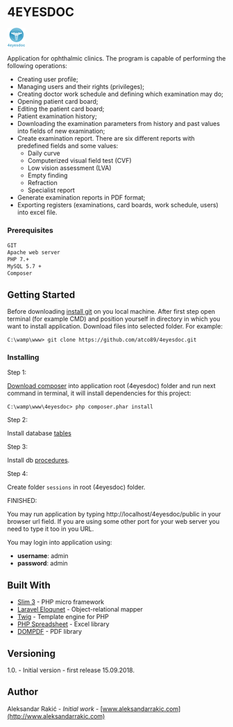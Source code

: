 # 4EYESDOC

[![N|Solid](src/public/media/icons/navigation-icon.png)](http://www.4eyesdoc.rs)

Application for ophthalmic clinics. The program is capable of performing the following operations:

* Creating user profile;
* Managing users and their rights (privileges);
* Creating doctor work schedule and defining which examination may do;
* Opening patient card board;
* Editing the patient card board;
* Patient examination history;
* Downloading the examination parameters from history and past values into fields of new examination;
* Create examination report. There are six different reports with predefined fields and some values:
  * Daily curve
  * Computerized visual field test (CVF)
  * Low vision assessment (LVA)
  * Empty finding
  * Refraction
  * Specialist report
* Generate examination reports in PDF format;
* Exporting registers (examinations, card boards, work schedule, users) into excel file.

### Prerequisites

```
GIT
Apache web server
PHP 7.+ 
MySQL 5.7 +
Composer
```

## Getting Started

Before downloading [install git](https://git-scm.com/downloads) on you local machine. After first step open terminal (for example CMD) and position yourself in directory in which you want to install application. Download files into selected folder. For example:

```
C:\wamp\www> git clone https://github.com/atco89/4eyesdoc.git
```

### Installing

Step 1:

[Download composer](https://getcomposer.org/download/) into application root (4eyesdoc) folder and run next command in terminal, it will install dependencies for this project:

```
C:\wamp\www\4eyesdoc> php composer.phar install
```

Step 2:

Install database [tables](src/database/installation.sql) 

Step 3:
 
Install db [procedures](src/database/procedures.sql).

Step 4:

Create folder `sessions` in root (4eyesdoc) folder. 

FINISHED:

You may run application by typing http://localhost/4eyesdoc/public in your browser url field. 
If you are using some other port for your web server you need to type it too in you URL. 

You may login into application using:

- **username**: admin
- **password**: admin

## Built With

* [Slim 3](https://www.slimframework.com/) - PHP micro framework
* [Laravel Eloqunet](https://laravel.com/docs/5.7/eloquent) - Object-relational mapper
* [Twig](https://twig.symfony.com/) - Template engine for PHP
* [PHP Spreadsheet](https://github.com/PHPOffice/PhpSpreadsheet) - Excel library
* [DOMPDF](https://github.com/dompdf/dompdf) - PDF library

## Versioning

1.0. - Initial version - first release 15.09.2018.

## Author

Aleksandar Rakić - *Initial work* - [www.aleksandarrakic.com](http://www.aleksandarrakic.com)
